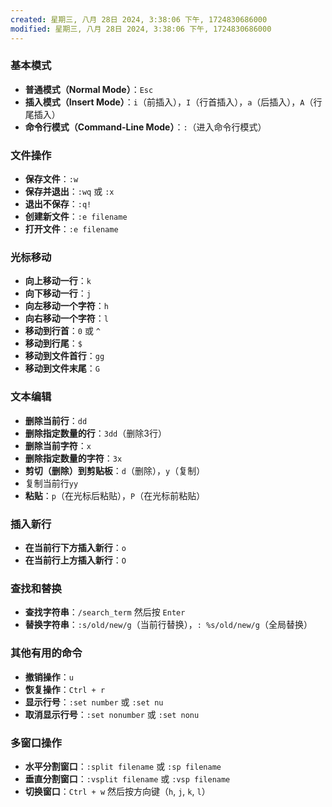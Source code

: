 ```yaml
---
created: 星期三, 八月 28日 2024, 3:38:06 下午, 1724830686000
modified: 星期三, 八月 28日 2024, 3:38:06 下午, 1724830686000
---
```



### 基本模式
- **普通模式（Normal Mode）**：`Esc`
- **插入模式（Insert Mode）**：`i`（前插入），`I`（行首插入），`a`（后插入），`A`（行尾插入）
- **命令行模式（Command-Line Mode）**：`:`（进入命令行模式）

### 文件操作
- **保存文件**：`:w`
- **保存并退出**：`:wq` 或 `:x`
- **退出不保存**：`:q!`
- **创建新文件**：`:e filename`
- **打开文件**：`:e filename`

### 光标移动
- **向上移动一行**：`k`
- **向下移动一行**：`j`
- **向左移动一个字符**：`h`
- **向右移动一个字符**：`l`
- **移动到行首**：`0` 或 `^`
- **移动到行尾**：`$`
- **移动到文件首行**：`gg`
- **移动到文件末尾**：`G`

### 文本编辑
- **删除当前行**：`dd`
- **删除指定数量的行**：`3dd`（删除3行）
- **删除当前字符**：`x`
- **删除指定数量的字符**：`3x`
- **剪切（删除）到剪贴板**：`d`（删除），`y`（复制）
- 复制当前行`yy`
- **粘贴**：`p`（在光标后粘贴），`P`（在光标前粘贴）

### 插入新行
- **在当前行下方插入新行**：`o`
- **在当前行上方插入新行**：`O`

### 查找和替换
- **查找字符串**：`/search_term` 然后按 `Enter`
- **替换字符串**：`:s/old/new/g`（当前行替换），`: %s/old/new/g`（全局替换）

### 其他有用的命令
- **撤销操作**：`u`
- **恢复操作**：`Ctrl + r`
- **显示行号**：`:set number` 或 `:set nu`
- **取消显示行号**：`:set nonumber` 或 `:set nonu`

### 多窗口操作
- **水平分割窗口**：`:split filename` 或 `:sp filename`
- **垂直分割窗口**：`:vsplit filename` 或 `:vsp filename`
- **切换窗口**：`Ctrl + w` 然后按方向键（`h`, `j`, `k`, `l`）

